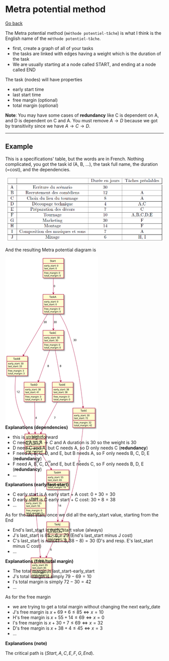 # Metra potential method

[Go back](..#scheduling-problem)

The Metra potential method (`méthode potentiel-tâche`) is what I think is the English name of the `méthode potentiel-tâche`.

* first, create a graph of all of your tasks
* the tasks are linked with edges having a weight which is the duration of the task
* We are usually starting at a node called START, and ending at a node called END

The task (nodes) will have properties

* early start time
* last start time
* free margin (optional)
* total margin (optional)

**Note**: You may have some cases of **redundancy** like C is dependent on A, and D is dependent on C and A. You must remove $A \to D$ because we got by transitivity since we have $A \to C \to D$.

<hr class="sl">

## Example

This is a specifications' table, but the words are in French. Nothing complicated, you got the task id (A, B, ...), the task full name, the duration (=cost), and the dependencies.

![](images/pt.png)

And the resulting Metra potential diagram is

<div class="overflow-auto" style="max-height: 500px;">

![](images/pt.svg)
</div>

<br>

**Explanations (dependencies)**

* this is straightforward
* C need A so $A \to C$ and A duration is 30 so the weight is 30
* D need C and A, but C needs A, so D only needs C (**redundancy**)
* F need A, B, C, D, and E, but B needs A, so F only needs B, C, D, E (**redundancy**)
* F need A, B, C, D, and E, but E needs C, so F only needs B, D, E (**redundancy**)
* ...

**Explanations (early/last start)**

* C early start is A early start + A cost: $0+30=30$
* D early start is C early start + C cost: $30+8=38$
* ...

As for the last start, once we did all the early_start value, starting from the End

* End's last_start is early_start value (always)
* J's last_start is $85-6=79$ (End's last_start minus J cost)
* C's last_start is $min(41-8, 38-8)=30$ (D's and resp. E's last_start minus C cost)
* ...

**Explanations (free/total margin)**

* The total margin is $\text{last_start-early_start}$
* J's total margin is simply $79-69=10$
* I's total margin is simply $72-30=42$
* ...

As for the free margin

* we are trying to get a total margin without changing the next early_date
* J's free margin is $x + 69 + 6 \le 85 \Leftrightarrow x=10$
* H's free margin is $x + 55 + 14 \le 69 \Leftrightarrow x=0$
* I's free margin is $x + 30 + 7 \le 69 \Leftrightarrow x=32$
* D's free margin is $x + 38 + 4 \le 45 \Leftrightarrow x=3$
* ...

**Explanations (note)**

The critical path is $(Start, A, C, E, F, G, End)$.